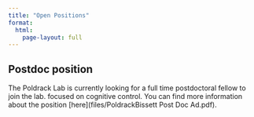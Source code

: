 ```yaml
---
title: "Open Positions"
format:
  html:
    page-layout: full
---
```


## Postdoc position 

The Poldrack Lab is currently looking for a full time postdoctoral fellow to join the lab. focused on cognitive control. You can find more information about the position [here](files/PoldrackBissett Post Doc Ad.pdf).